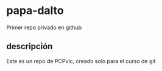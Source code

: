 # papa-dalto
Primer repo privado en github

## descripción
Este es un repo de PCPvlc, creado solo para el curso de git

